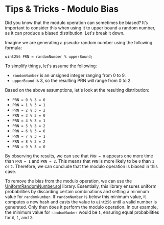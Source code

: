 # Tips & Tricks - Modulo Bias

Did you know that the modulo operation can sometimes be biased? It’s important to consider this when using it to upper bound a random number, as it can produce a biased distribution. Let's break it down.

Imagine we are generating a pseudo-random number using the following formula:

```solidity
uint256 PRN = randomNumber % upperBound;
```

To simplify things, let's assume the following:

- `randomNumber` is an unsigned integer ranging from 0 to 9.
- `upperBound` is 3, so the resulting PRN will range from 0 to 2.

Based on the above assumptions, let's look at the resulting distribution:

- `PRN = 0 % 3 = 0`
- `PRN = 1 % 3 = 1`
- `PRN = 2 % 3 = 2`
- `PRN = 3 % 3 = 0`
- `PRN = 4 % 3 = 1`
- `PRN = 5 % 3 = 2`
- `PRN = 6 % 3 = 0`
- `PRN = 7 % 3 = 1`
- `PRN = 8 % 3 = 2`
- `PRN = 9 % 3 = 0`

By observing the results, we can see that `PRN = 0` appears one more time than `PRN = 1` and `PRN = 2`. This means that `PRN` is more likely to be `0` than `1` or `2`. Therefore, we can conclude that the modulo operation is biased in this case.

To remove the bias from the modulo operation, we can use the [UniformRandomNumber.sol](https://github.com/GenerationSoftware/uniform-random-number/blob/main/src/UniformRandomNumber.sol) library. Essentially, this library ensures uniform probabilities by discarding certain combinations and setting a minimum value for `randomNumber`. If `randomNumber` is below this minimum value, it computes a new hash and casts the value to `uint256` until a valid number is generated. Only then does it perform the modulo operation. In our example, the minimum value for `randomNumber` would be `1`, ensuring equal probabilities for `0`, `1`, and `2`.